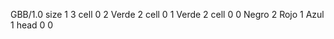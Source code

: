 <gs-board without-header> GBB/1.0
size 1 3
cell 0 2 Verde 2 
cell 0 1 Verde 2 
cell 0 0 Negro 2 Rojo 1 Azul 1 
head 0 0 </gs-board>